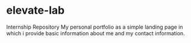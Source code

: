 # elevate-lab
Internship Repository
My personal portfolio as a simple landing page in which i provide basic information about me and my contact information. 

